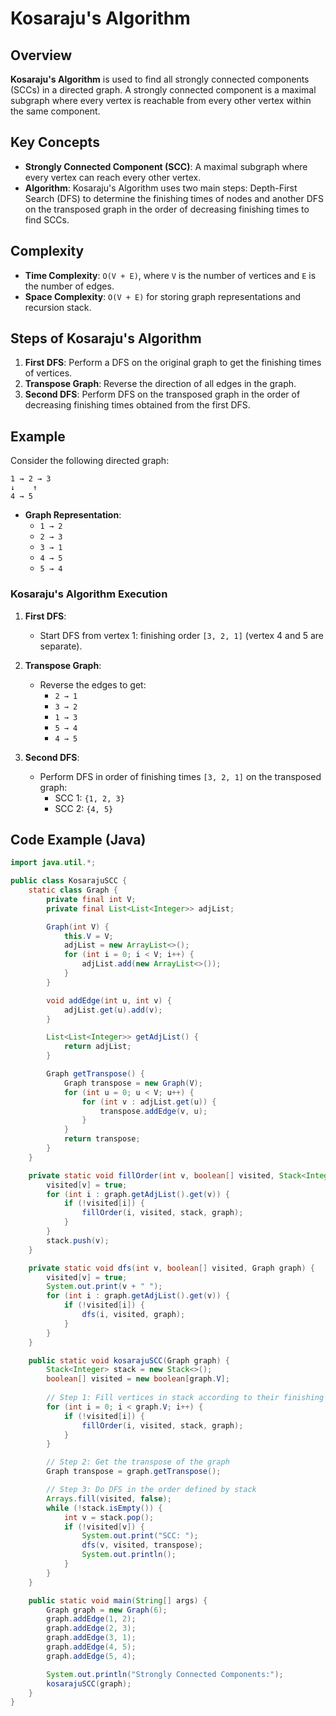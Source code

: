 # Kosaraju's Algorithm

## Overview

**Kosaraju's Algorithm** is used to find all strongly connected components (SCCs) in a directed graph. A strongly connected component is a maximal subgraph where every vertex is reachable from every other vertex within the same component.

## Key Concepts

- **Strongly Connected Component (SCC)**: A maximal subgraph where every vertex can reach every other vertex.
- **Algorithm**: Kosaraju's Algorithm uses two main steps: Depth-First Search (DFS) to determine the finishing times of nodes and another DFS on the transposed graph in the order of decreasing finishing times to find SCCs.

## Complexity

- **Time Complexity**: `O(V + E)`, where `V` is the number of vertices and `E` is the number of edges.
- **Space Complexity**: `O(V + E)` for storing graph representations and recursion stack.

## Steps of Kosaraju's Algorithm

1. **First DFS**: Perform a DFS on the original graph to get the finishing times of vertices.
2. **Transpose Graph**: Reverse the direction of all edges in the graph.
3. **Second DFS**: Perform DFS on the transposed graph in the order of decreasing finishing times obtained from the first DFS.

## Example

Consider the following directed graph:

    1 → 2 → 3
    ↓    ↑
    4 → 5


- **Graph Representation**:
    - `1 → 2`
    - `2 → 3`
    - `3 → 1`
    - `4 → 5`
    - `5 → 4`

### Kosaraju's Algorithm Execution

1. **First DFS**:
    - Start DFS from vertex 1: finishing order `[3, 2, 1]` (vertex 4 and 5 are separate).

2. **Transpose Graph**:
    - Reverse the edges to get:
        - `2 → 1`
        - `3 → 2`
        - `1 → 3`
        - `5 → 4`
        - `4 → 5`

3. **Second DFS**:
    - Perform DFS in order of finishing times `[3, 2, 1]` on the transposed graph:
        - SCC 1: `{1, 2, 3}`
        - SCC 2: `{4, 5}`

## Code Example (Java)

```java
import java.util.*;

public class KosarajuSCC {
    static class Graph {
        private final int V;
        private final List<List<Integer>> adjList;

        Graph(int V) {
            this.V = V;
            adjList = new ArrayList<>();
            for (int i = 0; i < V; i++) {
                adjList.add(new ArrayList<>());
            }
        }

        void addEdge(int u, int v) {
            adjList.get(u).add(v);
        }

        List<List<Integer>> getAdjList() {
            return adjList;
        }

        Graph getTranspose() {
            Graph transpose = new Graph(V);
            for (int u = 0; u < V; u++) {
                for (int v : adjList.get(u)) {
                    transpose.addEdge(v, u);
                }
            }
            return transpose;
        }
    }

    private static void fillOrder(int v, boolean[] visited, Stack<Integer> stack, Graph graph) {
        visited[v] = true;
        for (int i : graph.getAdjList().get(v)) {
            if (!visited[i]) {
                fillOrder(i, visited, stack, graph);
            }
        }
        stack.push(v);
    }

    private static void dfs(int v, boolean[] visited, Graph graph) {
        visited[v] = true;
        System.out.print(v + " ");
        for (int i : graph.getAdjList().get(v)) {
            if (!visited[i]) {
                dfs(i, visited, graph);
            }
        }
    }

    public static void kosarajuSCC(Graph graph) {
        Stack<Integer> stack = new Stack<>();
        boolean[] visited = new boolean[graph.V];
        
        // Step 1: Fill vertices in stack according to their finishing times
        for (int i = 0; i < graph.V; i++) {
            if (!visited[i]) {
                fillOrder(i, visited, stack, graph);
            }
        }

        // Step 2: Get the transpose of the graph
        Graph transpose = graph.getTranspose();

        // Step 3: Do DFS in the order defined by stack
        Arrays.fill(visited, false);
        while (!stack.isEmpty()) {
            int v = stack.pop();
            if (!visited[v]) {
                System.out.print("SCC: ");
                dfs(v, visited, transpose);
                System.out.println();
            }
        }
    }

    public static void main(String[] args) {
        Graph graph = new Graph(6);
        graph.addEdge(1, 2);
        graph.addEdge(2, 3);
        graph.addEdge(3, 1);
        graph.addEdge(4, 5);
        graph.addEdge(5, 4);

        System.out.println("Strongly Connected Components:");
        kosarajuSCC(graph);
    }
}
```
